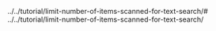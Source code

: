 ../../tutorial/limit-number-of-items-scanned-for-text-search/# ../../tutorial/limit-number-of-items-scanned-for-text-search/